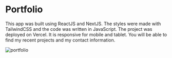 # Portfolio

This app was built using ReactJS and NextJS. The styles were made with TailwindCSS and the code was written in JavaScript. The project was deployed on Vercel. It is responsive for mobile and tablet. You will be able to find my recent projects and my contact information.


![portfolio](https://user-images.githubusercontent.com/71913145/218206112-78d551cd-beb6-4cbc-8a29-4e58a08716db.png)

